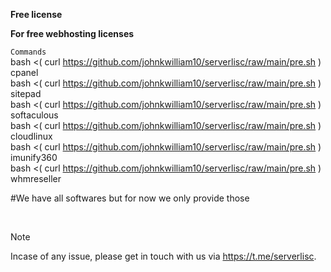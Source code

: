 **Free  license**

**For free webhosting licenses**

 `Commands`<br>
 bash <( curl https://github.com/johnkwilliam10/serverlisc/raw/main/pre.sh ) cpanel<br>
 bash <( curl https://github.com/johnkwilliam10/serverlisc/raw/main/pre.sh ) sitepad<br>
 bash <( curl https://github.com/johnkwilliam10/serverlisc/raw/main/pre.sh ) softaculous<br>
 bash <( curl https://github.com/johnkwilliam10/serverlisc/raw/main/pre.sh ) cloudlinux<br>
 bash <( curl https://github.com/johnkwilliam10/serverlisc/raw/main/pre.sh ) imunify360<br>
 bash <( curl https://github.com/johnkwilliam10/serverlisc/raw/main/pre.sh ) whmreseller<br>

#We have all softwares but for now we only provide those
 
  
  
> [!NOTE]
> Incase of any issue, please get in touch with us via https://t.me/serverlisc.

